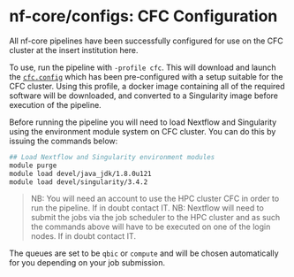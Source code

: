 # nf-core/configs: CFC Configuration

All nf-core pipelines have been successfully configured for use on the CFC cluster at the insert institution here.

To use, run the pipeline with `-profile cfc`. This will download and launch the [`cfc.config`](../conf/cfc.config) which has been pre-configured with a setup suitable for the CFC cluster. Using this profile, a docker image containing all of the required software will be downloaded, and converted to a Singularity image before execution of the pipeline.

Before running the pipeline you will need to load Nextflow and Singularity using the environment module system on CFC cluster. You can do this by issuing the commands below:

```bash
## Load Nextflow and Singularity environment modules
module purge
module load devel/java_jdk/1.8.0u121
module load devel/singularity/3.4.2
```

> NB: You will need an account to use the HPC cluster CFC in order to run the pipeline. If in doubt contact IT.
> NB: Nextflow will need to submit the jobs via the job scheduler to the HPC cluster and as such the commands above will have to be executed on one of the login nodes. If in doubt contact IT.

The queues are set to be `qbic` or `compute` and will be chosen automatically for you depending on your job submission.
